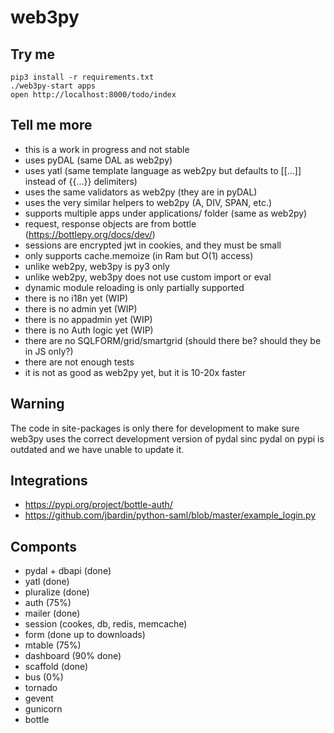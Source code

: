 # web3py

## Try me

```
pip3 install -r requirements.txt
./web3py-start apps
open http://localhost:8000/todo/index
```

## Tell me more

- this is a work in progress and not stable
- uses pyDAL (same DAL as web2py)
- uses yatl (same template language as web2py but defaults to [[...]] instead of {{...}} delimiters)
- uses the same validators as web2py (they are in pyDAL)
- uses the very similar helpers to web2py (A, DIV, SPAN, etc.)
- supports multiple apps under applications/ folder (same as web2py)
- request, response objects are from bottle (https://bottlepy.org/docs/dev/)
- sessions are encrypted jwt in cookies, and they must be small
- only supports cache.memoize (in Ram but O(1) access)
- unlike web2py, web3py is py3 only
- unlike web2py, web3py does not use custom import or eval
- dynamic module reloading is only partially supported
- there is no i18n yet (WIP)
- there is no admin yet (WIP)
- there is no appadmin yet (WIP)
- there is no Auth logic yet (WIP)
- there are no SQLFORM/grid/smartgrid (should there be? should they be in JS only?)
- there are not enough tests
- it is not as good as web2py yet, but it is 10-20x faster

## Warning
The code in site-packages is only there for development to make sure web3py uses the correct
development version of pydal sinc pydal on pypi is outdated and we have unable to update it.

## Integrations
- https://pypi.org/project/bottle-auth/
- https://github.com/jbardin/python-saml/blob/master/example_login.py

## Componts

- pydal + dbapi (done)
- yatl (done)
- pluralize (done)
- auth (75%)
- mailer (done)
- session (cookes, db, redis, memcache)
- form (done up to downloads)
- mtable (75%)
- dashboard (90% done)
- scaffold (done)
- bus (0%)
- tornado
- gevent
- gunicorn
- bottle
